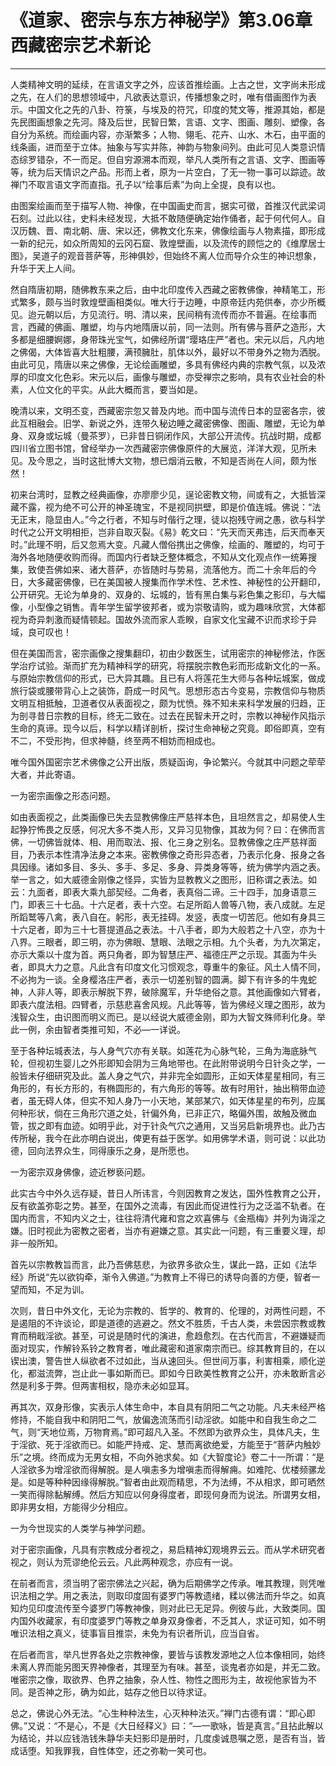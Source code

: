 # 《道家、密宗与东方神秘学》第3.06章 西藏密宗艺术新论

------

人类精神文明的延续，在言语文字之外，应该首推绘画。上古之世，文字尚未形成之先，在人们的思想领域中，凡欲表达意识，传播想象之时，唯有借画图作为表示。中国文化之先的八卦、符箓，与埃及的符咒，印度的梵文等，推源其始，都是先民图画想象之先河。降及后世，民智日繁，言语、文字、图画、雕刻、塑像，各自分为系统。而绘画内容，亦渐繁多；人物、翎毛、花卉、山水、木石，由平面的线条画，进而至于立体。抽象与写实并陈，神韵与物象间列。由此可见人类意识情态综罗错杂，不一而足。但自穷源溯本而观，举凡人类所有之言语、文字、图画等等，统为后天情识之产品。形而上者，原为一片空白，了无一物一事可以踪迹。故禅门不取言语文字而直指。孔子以“绘事后素”为向上全提，良有以也。

由图案绘画而至于描写人物、神像，在中国画史而言，据实可徵，首推汉代武梁词石刻。过此以往，史料未经发现，大抵不敢随便确定始作俑者，起于何代何人。自汉历魏、晋、南北朝、唐、宋以还，佛教文化东来，佛像绘画与人物素描，即形成一新的纪元，如众所周知的云冈石窟、敦煌壁画，以及流传的顾恺之的《维摩居士图》，吴道子的观音菩萨等，形神俱妙，但始终不离人位而导介众生的神识想象，升华于天上人间。

然自隋唐初期，随佛教东来之后，由中北印度传入西藏之密教佛像，神精笔工，形式繁多，颇与当时敦煌壁画相类似。唯大行于边睡，中原帝廷内苑供奉，亦少所概见。迨元朝以后，方见流行。明、清以来，民间稍有流传而亦不普遍。在绘事而言，西藏的佛画、雕塑，均与内地隋唐以前，同一法则。所有佛与菩萨之造形，大多都是细腰婀娜，身带珠光宝气，如佛经所谓“璎珞庄严”者也。宋元以后，凡内地之佛偈，大体皆喜大肚粗腰，满顸臃肚，肌体以外，最好以不带身外之物为洒脱。由此可见，隋唐以来之佛像，无论绘画雕塑，多具有佛经内典的宗教气氛，以及浓厚的印度文化色彩。宋元以后，画像与雕塑，亦受禅宗之影响，具有农业社会的朴素，人位文化的平实。从此大概而言，要当如是。

晚清以来，文明丕变，西藏密宗忽又普及内地。而中国与流传日本的显密各宗，彼此互相融会。旧学、新说之外，连带久秘边睡之藏密佛像、图画、雕塑，无论为单身、双身或坛城（曼茶罗），已非昔日铜闭作风，大部公开流传。抗战时期，成都四川省立图书馆，曾经举办一次西藏密宗佛像原件的大展览，洋洋大观，见所未见。及今思之，当时这批博大文物，想已烟消云散，不知是否尚在人间，颇为怅然！

初来台湾时，显教之经典画像，亦廖廖少见，逞论密教文物，间或有之，大抵皆深藏不露，视为绝不可公开的神圣瑰宝，不是视同拱壁，即是价值连城。佛说：“法无正末，隐显由人。”今之行者，不知与时偕行之理，徒以抱残守阙之愚，欲与科学时代之公开文明相拒，岂非自取灭裂。《易》乾文曰：“先天而天弗违，后天而奉天时。”此理不明，后又忽焉大变。凡藏人僧俗携出之佛像，绘画的、雕塑的，均可于海外各地随便收购而得。而国内行者缺乏整体概念，不知从文化观点作一统筹搜集，致使吾佛如来、诸大菩萨，亦皆随时与势易，流落他方。而二十余年后的今日，大多藏密佛像，已在美国被人搜集而作学术性、艺术性、神秘性的公开翻印，公开研究。无论为单身的、双身的、坛城的，皆有黑白集与彩色集之影印，与大幅像，小型像之销售。青年学生留学彼邦者，或为崇敬请购，或为趣味欣赏，大体都视为奇异刺激而疑情顿起。国故外流而家人乖睽，自家文化宝藏不识而求珍于异域，良可叹也！

但在美国而言，密宗画像之搜集翻印，初由少数医生，试用密宗的神秘修法，作医学治疗试验。渐而扩充为精神科学的研究，将摆脱宗教色彩而形成新文化的一系。与原始宗教信仰的形式，已大异其趣。且已有人将莲花生大师与各种坛城案，做成旅行袋或腰带背心上之装饰，蔚成一时风气。思想形态古今变易，宗教信仰与物质文明互相抵触，卫道者仅从表面视之，颇为忧愤。殊不知未来科学发展的归趋，正为剖寻昔日宗教的目标，终无二致在。过去在民智未开之时，宗教以神秘作风指示生命的真谛。现今以后，科学以精详剖析，探讨生命神秘之究竟。即俗即真，空有不二，不受形拘，但求神髓，终至两不相妨而相成也。

唯今国外国密宗艺术佛像之公开出版，质疑函询，争论繁兴。今就其中问题之荦荦大者，并此寄语。

一为密宗画像之形态问题。

如由表面视之，此类画像已失去显教佛像庄严慈祥本色，且坦然言之，却易使人生起狰狞怖畏之反感，何况大多不类人形，又异习见物像，其故为何？曰：在佛而言佛，一切佛皆就体、相、用而取法、报、化三身之别名。显教佛像之庄严慈祥面目，乃表示本性清净法身之本来。密教佛像之奇形异态者，乃表示化身、报身之各具因缘。诸如多目、多头、多手、多足、多身、异类身等等，统为佛学内涵之表。举一言之，如大威德金刚像之怪异，实皆为显教教义之图形，旧称谓之表法。如云：九面者，即表大乘九部契经。二角者，表真俗二谛。三十四手，加身语意三门，即表三十七品。十六足者，表十六空。右足所蹈人兽等八物，表八成就。左足所蹈鹫等八禽，表八自在。躬形，表无挂碍。发竖，表度一切苦厄。他如有身具三十六足者，即为三十七菩提道品之表法。十八手者，即为大般若之十八空，亦为十八界。三眼者，即三明，亦为佛眼、慧眼、法眼之示相。九个头者，为九次第定，亦示大乘以十度为首。两只角者，即为智慧庄严、福德庄严之示现。其面为牛头者，即具大力之意。凡此含有印度文化习惯观念，尊重牛的象征。风土人情不同，不必拘为一谈。全身樱洛庄严者，表示一切差别智的圆满。脚下有许多的牛鬼蛇神，人非人等，即表示解脱下界，破除魔军，升华绝俗之意。其他画像如六臂者，即表六度法相。四臂者，示慈悲喜舍风规。凡此等等，皆为佛经义理之图形，故为浅智众生，由识图而明义而已。是以经说大威德金刚，即为大智文殊师利化身。举此一例，余由智者类推可知，不必—一详说。

至于各种坛城表法，与人身气穴亦有关联。如莲花为心脉气轮，三角为海底脉气轮，但视初生婴儿之外形即知会阴为三角地带也。在此附带说明今日针灸之学，一般皆未仔细研究及此。盖人身之气穴，并非完全如圆形，正如天体星星相同，有三角形的，有长方形的，有椭圆形的，有六角形的等等。故有时用针，抽出稍带血迹者，虽无碍人体，但实不知人身乃一小天地，某部某穴，如天体星星的布列，应属何种形状，倘在三角形穴道之处，针偏外角，已非正穴，略偏外围，故触及微血管，拔之即有血迹。如明乎此，对于针灸气穴之通用，又当另启新境界也。此乃古传所秘，我今在此亦明白说出，俾更有益于医学。如用佛学术语，则可说：以此功德，回向法界众生，同得康乐之身，是所愿也。

一为密宗双身佛像，迹近秽亵问题。

此实古今中外久远存疑，昔日人所讳言，今则因教育之发达，国外性教育之公开，反有欲盖弥彰之势。甚至，在国外之流毒，有因此而促进性行为之泛滥不轨者。在国内而言，不知内义之士，往往将清代雍和宫之欢喜佛与《金瓶梅》并列为诲淫之嫌。旧时视此为密教之密者，当亦有避嫌之意。其实此一问题，有三重要义理，却非一般所知。

首先以宗教教旨而言，此乃吾佛慈悲，为欲界多欲众生，谋此一路，正如《法华经》所说“先以欲钩牵，渐令入佛道。”为教育上不得已的诱导向善的方便，智者一望而知，不足为训。

次则，昔日中外文化，无论为宗教的、哲学的、教育的、伦理的，对两性问题，不是遏阻的不许谈论，即是道德的逃避之。然文不胜质，千古人类，未尝因宗教或教育而稍戢淫欲。甚至，可说是随时代的演进，愈趋愈烈。在古代而言，不避嫌疑而面对现实，作解铃系铃之教育者，唯此藏密和道家南宗而已。综其教育目的，在以锲出澳，警告世人纵欲者不过如此，当从速回头。但世间万事，利害相乘，顺化逆化，都滋流弊，岂止此一事如斯而已。即如今日欧美性教育之公开，亦未敢断言必然是利多于弊。但两害相权，隐亦未必如显耳。

再其次，双身形像，实表示人体生命中，本自具有阴阳二气之功能。凡夫未经严格修持，不能自我中和阴阳二气，放偏逸流荡而引动淫欲。如能中和自我生命之二气，则“天地位焉，万物育焉。”即可超凡入圣。不然即为欲界众生，具体凡夫，生于淫欲、死于淫欲而已。如能严持戒、定、慧而离欲绝爱，方能至于“菩萨内触妙乐”之境。终而成为无男女相，不向外驰求矣。如《大智度论》卷二十一所谓：“是人淫欲多为增淫欲而得解脱。是人嗔恚多为增嗔恚而得解痈。如难陀、优楼频骡龙是。如是等种种因缘得解脱。”智者由此观而精思，不为法缚，不从相求，即可晒然一笑而得除黏解缚。然后方知应以何身得度者，即现何身而为说法。所谓男女相，即非男女相，方能得少分相应。

一为今世现实的人类学与神学问题。

对于密宗画像，凡具有宗教成分者视之，易启精神幻观境界云云。而从学术研究者视之，则认为荒谬绝伦云云。凡此两种观念，亦应有一说。

在前者而言，须当明了密宗佛法之兴起，确为后期佛学之传承。唯其教理，则凭唯识法相之学。用之表法，则取印度固有婆罗门等教遗绪，糅以佛法而升华之。如真知灼见印度流传至今婆罗门等教神像，则对此已无足异。例彼与此，大致类同。国内国外收藏家，有印度婆罗门等教之单身双身像者，不乏其人，求证可知，如不明唯识法相之真义，徒事盲目推崇，未免为有识者所讥，应当自省。

在后者而言，举凡世界各处之宗教神像，要皆与该教发源地之人位本像相同，始终未离人界而能另图天界神像者，其理至为有味。甚至，谈鬼者亦如是，并无二致。唯密宗之像，取欲界、色界之抽象，杂人性、物性之图形为主，故视他家皆为不同。是否神之形，确为如此，姑存之他日以待求证。

总之，佛说心外无法。“心生种种法生，心灭种种法灭。”禅门古德有谓：“即心即佛。”又说：“不是心，不是《大日经释义》曰：“—一歌咏，皆是真言。”且拈此解以为结论，并以应钱浩钱朱静华夫妇影印是册时，几度虔诚恳嘱之愿，是否有当，皆成话堕。知我罪我，自性体空，还之弥勒一笑可也。